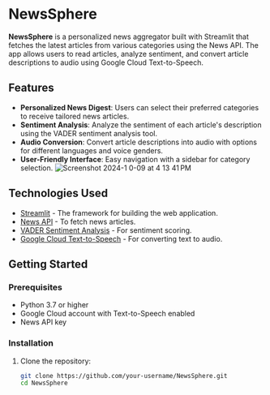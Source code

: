 # NewsSphere

**NewsSphere** is a personalized news aggregator built with Streamlit that fetches the latest articles from various categories using the News API. The app allows users to read articles, analyze sentiment, and convert article descriptions to audio using Google Cloud Text-to-Speech.

## Features

- **Personalized News Digest**: Users can select their preferred categories to receive tailored news articles.
- **Sentiment Analysis**: Analyze the sentiment of each article's description using the VADER sentiment analysis tool.
- **Audio Conversion**: Convert article descriptions into audio with options for different languages and voice genders.
- **User-Friendly Interface**: Easy navigation with a sidebar for category selection.
![Screenshot 2024-1<img width="1680" alt="Screenshot 2024-10-09 at 12 21 22 PM" src="https://github.com/user-attachments/assets/6db204ec-7458-45f8-a424-c2cc6d02a99f">
0-09 at 4 13 41 PM](https://github.com/user-attachments/assets/c6855389-d562-401d-af91-e2ce81d4e378)




## Technologies Used

- [Streamlit](https://streamlit.io/) - The framework for building the web application.
- [News API](https://newsapi.org/) - To fetch news articles.
- [VADER Sentiment Analysis](https://github.com/cjhutto/vaderSentiment) - For sentiment scoring.
- [Google Cloud Text-to-Speech](https://cloud.google.com/text-to-speech) - For converting text to audio.

## Getting Started

### Prerequisites

- Python 3.7 or higher
- Google Cloud account with Text-to-Speech enabled
- News API key

### Installation

1. Clone the repository:
   ```bash
   git clone https://github.com/your-username/NewsSphere.git
   cd NewsSphere
   ```
